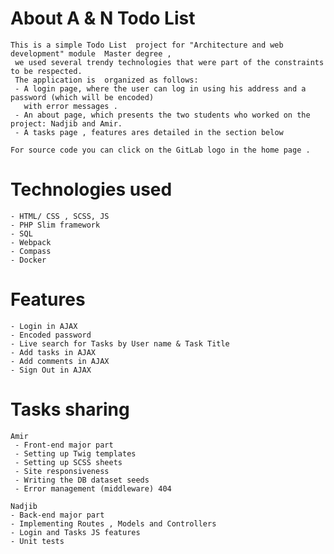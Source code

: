 # About A & N Todo List 
    This is a simple Todo List  project for "Architecture and web development" module  Master degree ,
     we used several trendy technologies that were part of the constraints to be respected.
     The application is  organized as follows:
     - A login page, where the user can log in using his address and a password (which will be encoded)
       with error messages . 
     - An about page, which presents the two students who worked on the project: Nadjib and Amir. 
     - A tasks page , features ares detailed in the section below 

    For source code you can click on the GitLab logo in the home page . 

   
# Technologies used
    - HTML/ CSS , SCSS, JS
    - PHP Slim framework 
    - SQL 
    - Webpack 
    - Compass
    - Docker
    
# Features 
    - Login in AJAX
    - Encoded password 
    - Live search for Tasks by User name & Task Title
    - Add tasks in AJAX 
    - Add comments in AJAX 
    - Sign Out in AJAX

# Tasks sharing
    Amir 
     - Front-end major part
     - Setting up Twig templates 
     - Setting up SCSS sheets
     - Site responsiveness
     - Writing the DB dataset seeds
     - Error management (middleware) 404
     
    Nadjib  
    - Back-end major part
    - Implementing Routes , Models and Controllers
    - Login and Tasks JS features 
    - Unit tests 
    
    

